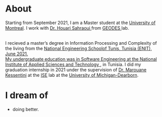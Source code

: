 
# About

Starting from September 2021, I am a Master student at the <a href="https://www.umontreal.ca/">University of Montreal</a>. I work with <a href="http://www.iro.umontreal.ca/~sahraouh/"> Dr. Houari Sahraoui </a> from <a href="https://geodes.iro.umontreal.ca/"> GEODES </a> lab.

<br>
I recieved a master’s degree  in Information Processing and Complexity of the living from the <a href="https://www.enit.fr/fr/index.html"> National Engineering Schoolof Tunis, Tunisia (ENIT), June 2021.
<br>
My undergraduate education was in Software Engineering at the <a href="http://www.insat.rnu.tn/Fr/accueil_46_34">National Institute of Applied Sciences and Technology </a>, in Tunisia. I did my graduation internship in 2021 under the supervision of <a href="http://kessentini.net/"> Dr. Marouane Kessentini</a> at the <a href="http://kessentini.net/ise-lab">ISE</a> lab at the <a href="https://umdearborn.edu/">University of Michigan-Dearborn</a>.




# I dream of


- doing better.


